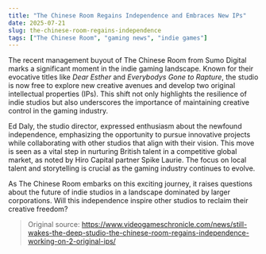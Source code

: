 ```yaml
---
title: "The Chinese Room Regains Independence and Embraces New IPs"
date: 2025-07-21
slug: the-chinese-room-regains-independence
tags: ["The Chinese Room", "gaming news", "indie games"]
---
```


The recent management buyout of The Chinese Room from Sumo Digital marks a significant moment in the indie gaming landscape. Known for their evocative titles like *Dear Esther* and *Everybodys Gone to Rapture*, the studio is now free to explore new creative avenues and develop two original intellectual properties (IPs). This shift not only highlights the resilience of indie studios but also underscores the importance of maintaining creative control in the gaming industry.

Ed Daly, the studio director, expressed enthusiasm about the newfound independence, emphasizing the opportunity to pursue innovative projects while collaborating with other studios that align with their vision. This move is seen as a vital step in nurturing British talent in a competitive global market, as noted by Hiro Capital partner Spike Laurie. The focus on local talent and storytelling is crucial as the gaming industry continues to evolve.

As The Chinese Room embarks on this exciting journey, it raises questions about the future of indie studios in a landscape dominated by larger corporations. Will this independence inspire other studios to reclaim their creative freedom?
> Original source: https://www.videogameschronicle.com/news/still-wakes-the-deep-studio-the-chinese-room-regains-independence-working-on-2-original-ips/